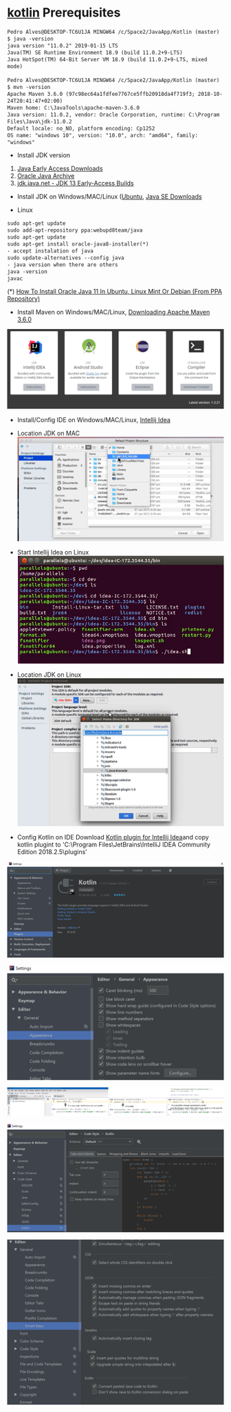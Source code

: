 # [kotlin](https://kotlinlang.org/) Prerequisites

```
Pedro Alves@DESKTOP-TC6U1JA MINGW64 /c/Space2/JavaApp/Kotlin (master)
$ java -version
java version "11.0.2" 2019-01-15 LTS
Java(TM) SE Runtime Environment 18.9 (build 11.0.2+9-LTS)
Java HotSpot(TM) 64-Bit Server VM 18.9 (build 11.0.2+9-LTS, mixed mode)

Pedro Alves@DESKTOP-TC6U1JA MINGW64 /c/Space2/JavaApp/Kotlin (master)
$ mvn -version
Apache Maven 3.6.0 (97c98ec64a1fdfee7767ce5ffb20918da4f719f3; 2018-10-24T20:41:47+02:00)
Maven home: C:\JavaTools\apache-maven-3.6.0
Java version: 11.0.2, vendor: Oracle Corporation, runtime: C:\Program Files\Java\jdk-11.0.2
Default locale: no_NO, platform encoding: Cp1252
OS name: "windows 10", version: "10.0", arch: "amd64", family: "windows"
```

- Install JDK version

1. [Java Early Access Downloads](https://www.oracle.com/technetwork/articles/java/ea-jsp-142245.html) 
2. [Oracle Java Archive](https://www.oracle.com/technetwork/java/archive-139210.html) 
3. [jdk.java.net - JDK 13 Early-Access Builds](https://jdk.java.net/13/)

- Install JDK on Windows/MAC/Linux ([Ubuntu](https://www.ubuntu.com/), [Java SE Downloads](https://www.oracle.com/technetwork/java/javase/downloads/index.html) 

* Linux

```
sudo apt-get update
sudo add-apt-repository ppa:webupd8team/java
sudo apt-get update
sudo apt-get install oracle-java8-installer(*)
- accept instalation of java
sudo update-alternatives --config java
- java version when there are others
java -version
javac
```

(*) [How To Install Oracle Java 11 In Ubuntu, Linux Mint Or Debian (From PPA Repository)](https://www.linuxuprising.com/2018/10/how-to-install-oracle-java-11-in-ubuntu.html)

- Install Maven on Windows/MAC/Linux, [Downloading Apache Maven 3.6.0](https://maven.apache.org/download.cgi) 

![IDEs for Kotlin](https://raw.githubusercontent.com/pedalv/JavaApp/master/Kotlin/kotlin-ides.PNG)

- Install/Config IDE on Windows/MAC/Linux, [Intellij Idea](https://www.jetbrains.com/idea/download/?gclid=EAIaIQobChMI4avr5pOv4AIVFc-yCh0ypg_jEAAYASABEgIWBvD_BwE&gclsrc=aw.ds#section=windows) 

* Location JDK on MAC
![Location JDK on MAC](https://raw.githubusercontent.com/pedalv/JavaApp/master/Kotlin/LocationJDKMAC.PNG)

* Start Intellij Idea on Linux 
![Start Intellij Idea on Linux](https://raw.githubusercontent.com/pedalv/JavaApp/master/Kotlin/StartIntellijIdeaLinux.PNG)

* Location JDK on Linux
![Location JDK on Linux](https://raw.githubusercontent.com/pedalv/JavaApp/master/Kotlin/LocationJDKLinux.PNG)

- Config Kotlin on IDE
Download [Kotlin plugin for Intellij Idea](https://plugins.jetbrains.com/plugin/6954-kotlin)and copy kotlin plugint to 'C:\Program Files\JetBrains\IntelliJ IDEA Community Edition 2018.2.5\plugins'

![Kotlin plugin for Intellij Idea](https://raw.githubusercontent.com/pedalv/JavaApp/master/Kotlin/KotlinPluginIntellijIdea.PNG)

![Selected 'Show parameter name hints'](https://raw.githubusercontent.com/pedalv/JavaApp/master/Kotlin/ShowParameterNameHints.PNG)

![Result of selected 'Show parameter name hints'](https://raw.githubusercontent.com/pedalv/JavaApp/master/Kotlin/ShowParameterNameHints-Result.PNG)

![Code Style for Kotlin](https://raw.githubusercontent.com/pedalv/JavaApp/master/Kotlin/CodeStyle-Kotlin.PNG)

![Amart Keys for Kotlin](https://raw.githubusercontent.com/pedalv/JavaApp/master/Kotlin/SmartKeys-Kotlin.PNG)
